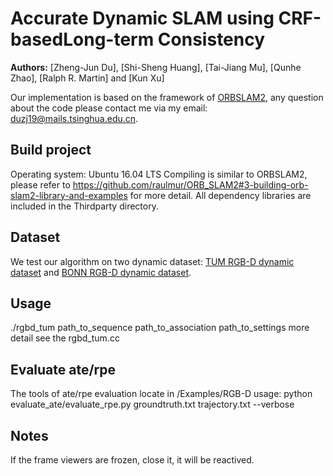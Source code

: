 # Accurate Dynamic SLAM using CRF-basedLong-term Consistency
**Authors:** [Zheng-Jun Du], [Shi-Sheng Huang], [Tai-Jiang Mu], [Qunhe Zhao], [Ralph R. Martin] and [Kun Xu]

Our implementation is based on the framework of [ORBSLAM2](https://github.com/raulmur/ORB_SLAM2), any question about the code please contact me via my email: duzj19@mails.tsinghua.edu.cn.

## Build project
Operating system: Ubuntu 16.04 LTS
Compiling is similar to ORBSLAM2, please refer to https://github.com/raulmur/ORB_SLAM2#3-building-orb-slam2-library-and-examples for more detail.
All dependency libraries are included in the Thirdparty directory.

## Dataset
We test our algorithm on two dynamic dataset: [TUM RGB-D dynamic dataset](https://vision.in.tum.de/data/datasets) and [BONN RGB-D dynamic dataset](http://www.ipb.uni-bonn.de/data/rgbd-dynamic-dataset/).

## Usage
./rgbd_tum path_to_sequence path_to_association path_to_settings
more detail see the rgbd_tum.cc

## Evaluate ate/rpe
The tools of ate/rpe evaluation locate in /Examples/RGB-D
usage: python evaluate_ate/evaluate_rpe.py groundtruth.txt trajectory.txt --verbose

## Notes
If the frame viewers are frozen, close it, it will be reactived.
